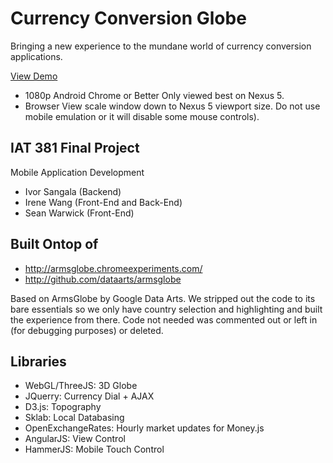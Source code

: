 Currency Conversion Globe
==============

Bringing a new experience to the mundane world of currency conversion applications.

<a href="ivr56.github.io/iat381-final/">View Demo</a>
- 1080p Android Chrome or Better Only viewed best on Nexus 5.
- Browser View scale window down to Nexus 5 viewport size. Do not use mobile emulation or it will disable some mouse controls).


IAT 381 Final Project 
--------------
Mobile Application Development

- Ivor Sangala (Backend)
- Irene Wang (Front-End and Back-End)
- Sean Warwick (Front-End)



Built Ontop of
--------------
- http://armsglobe.chromeexperiments.com/
- http://github.com/dataarts/armsglobe

Based on ArmsGlobe by Google Data Arts. We stripped out the code to its bare essentials so we only have country selection and highlighting and built the experience from there. Code not needed was commented out or left in (for debugging purposes) or deleted.


Libraries
--------------
- WebGL/ThreeJS: 3D Globe
- JQuerry: Currency Dial + AJAX
- D3.js: Topography
- Sklab: Local Databasing
- OpenExchangeRates: Hourly market updates for Money.js
- AngularJS: View Control
- HammerJS: Mobile Touch Control

